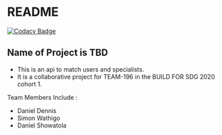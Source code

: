 # README

[![Codacy Badge](https://api.codacy.com/project/badge/Grade/527e527a99244e0ba82fca9e5c470131)](https://app.codacy.com/gh/BuildForSDG/Team-196-Project?utm_source=github.com&utm_medium=referral&utm_content=BuildForSDG/Team-196-Project&utm_campaign=Badge_Grade_Settings)

## Name of Project is TBD

* This is an api to match users and specialists.
* It is a collaborative project for TEAM-196 in the BUILD FOR SDG 2020 cohort 1.

Team Members Include :

- Daniel Dennis
- Simon Wathigo
- Daniel Showatola

